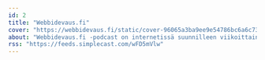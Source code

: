```yaml
---
id: 2
title: "Webbidevaus.fi"
cover: "https://webbidevaus.fi/static/cover-96065a3ba9ee9e54786bc6a6c7305444.jpg"
about: "Webbidevaus.fi -podcast on internetissä suunnilleen viikoittain ilmestyvä, web-kehityksestä kertova suomenkielinen puheradio-ohjelma."
rss: "https://feeds.simplecast.com/wFD5mVlw"
---
```

